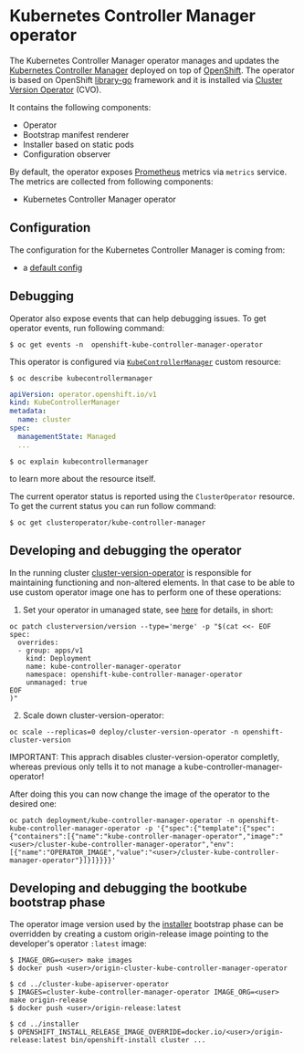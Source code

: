 # Kubernetes Controller Manager operator

The Kubernetes Controller Manager operator manages and updates the [Kubernetes Controller Manager](https://github.com/kubernetes/kubernetes) deployed on top of
[OpenShift](https://openshift.io). The operator is based on OpenShift [library-go](https://github.com/openshift/library-go) framework and it
is installed via [Cluster Version Operator](https://github.com/openshift/cluster-version-operator) (CVO).

It contains the following components:

* Operator
* Bootstrap manifest renderer
* Installer based on static pods
* Configuration observer

By default, the operator exposes [Prometheus](https://prometheus.io) metrics via `metrics` service.
The metrics are collected from following components:

* Kubernetes Controller Manager operator


## Configuration

The configuration for the Kubernetes Controller Manager is coming from:

* a [default config](https://github.com/openshift/cluster-kube-controller-manager-operator/blob/master/bindata/assets/config/defaultconfig.yaml)


## Debugging

Operator also expose events that can help debugging issues. To get operator events, run following command:

```
$ oc get events -n  openshift-kube-controller-manager-operator
```

This operator is configured via [`KubeControllerManager`](https://github.com/openshift/api/blob/master/operator/v1/types_kubecontrollermanager.go) custom resource:

```
$ oc describe kubecontrollermanager
```
```yaml
apiVersion: operator.openshift.io/v1
kind: KubeControllerManager
metadata:
  name: cluster
spec:
  managementState: Managed
  ...
```
```
$ oc explain kubecontrollermanager
```
to learn more about the resource itself.

The current operator status is reported using the `ClusterOperator` resource. To get the current status you can run follow command:

```
$ oc get clusteroperator/kube-controller-manager
```


## Developing and debugging the operator

In the running cluster [cluster-version-operator](https://github.com/openshift/cluster-version-operator/) is responsible
for maintaining functioning and non-altered elements.  In that case to be able to use custom operator image one has to
perform one of these operations:

1. Set your operator in umanaged state, see [here](https://github.com/openshift/cluster-version-operator/blob/master/docs/dev/clusterversion.md) for details, in short:

```
oc patch clusterversion/version --type='merge' -p "$(cat <<- EOF
spec:
  overrides:
  - group: apps/v1
    kind: Deployment
    name: kube-controller-manager-operator
    namespace: openshift-kube-controller-manager-operator
    unmanaged: true
EOF
)"
```

2. Scale down cluster-version-operator:

```
oc scale --replicas=0 deploy/cluster-version-operator -n openshift-cluster-version
```

IMPORTANT: This apprach disables cluster-version-operator completly, whereas previous only tells it to not manage a kube-controller-manager-operator!

After doing this you can now change the image of the operator to the desired one:

```
oc patch deployment/kube-controller-manager-operator -n openshift-kube-controller-manager-operator -p '{"spec":{"template":{"spec":{"containers":[{"name":"kube-controller-manager-operator","image":"<user>/cluster-kube-controller-manager-operator","env":[{"name":"OPERATOR_IMAGE","value":"<user>/cluster-kube-controller-manager-operator"}]}]}}}}'
```


## Developing and debugging the bootkube bootstrap phase

The operator image version used by the [installer](https://github.com/openshift/installer/blob/master/pkg/asset/ignition/bootstrap/) bootstrap phase can be overridden by creating a custom origin-release image pointing to the developer's operator `:latest` image:

```
$ IMAGE_ORG=<user> make images
$ docker push <user>/origin-cluster-kube-controller-manager-operator

$ cd ../cluster-kube-apiserver-operator
$ IMAGES=cluster-kube-controller-manager-operator IMAGE_ORG=<user> make origin-release
$ docker push <user>/origin-release:latest

$ cd ../installer
$ OPENSHIFT_INSTALL_RELEASE_IMAGE_OVERRIDE=docker.io/<user>/origin-release:latest bin/openshift-install cluster ...
```
